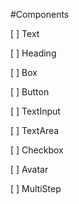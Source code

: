 #Components

[ ] Text

[ ] Heading

[ ] Box

[ ] Button

[ ] TextInput

[ ] TextArea

[ ] Checkbox

[ ] Avatar

[ ] MultiStep
